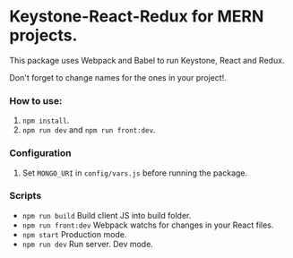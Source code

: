 # Keystone-React-Redux for MERN projects.

This package uses Webpack and Babel to run Keystone, React and Redux.

Don't forget to change names for the ones in your project!.

### How to use:
1. `npm install`.
2. `npm run dev` and `npm run front:dev`.

### Configuration
1. Set `MONGO_URI` in `config/vars.js` before running the package.

### Scripts

* `npm run build` Build client JS into build folder.
* `npm run front:dev` Webpack watchs for changes in your React files.
* `npm start` Production mode.
* `npm run dev` Run server. Dev mode.
